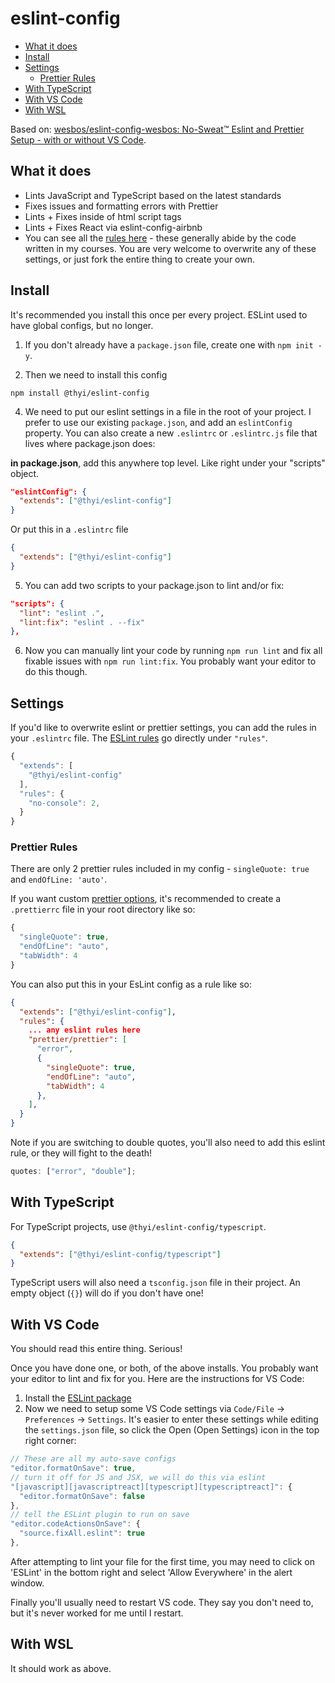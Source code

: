 # eslint-config

- [What it does](#what-it-does)
- [Install](#install)
- [Settings](#settings)
  - [Prettier Rules](#prettier-rules)
- [With TypeScript](#with-typescript)
- [With VS Code](#with-vs-code)
- [With WSL](#with-wsl)

Based on: [wesbos/eslint-config-wesbos: No-Sweat™ Eslint and Prettier Setup - with or without VS Code](https://github.com/wesbos/eslint-config-wesbos).

## What it does

- Lints JavaScript and TypeScript based on the latest standards
- Fixes issues and formatting errors with Prettier
- Lints + Fixes inside of html script tags
- Lints + Fixes React via eslint-config-airbnb
- You can see all the [rules here](https://github.com/theodrosyimer/eslint-config/blob/main/.eslintrc.js) - these generally abide by the code written in my courses. You are very welcome to overwrite any of these settings, or just fork the entire thing to create your own.

## Install

It's recommended you install this once per every project. ESLint used to have global configs, but no longer.

<!-- TODO: Make an updated Youtube video -->

1. If you don't already have a `package.json` file, create one with `npm init -y`.

2. Then we need to install this config

```
npm install @thyi/eslint-config
```

4. We need to put our eslint settings in a file in the root of your project. I prefer to use our existing `package.json`, and add an `eslintConfig` property. You can also create a new `.eslintrc` or `.eslintrc.js` file that lives where package.json does:

**in package.json**, add this anywhere top level. Like right under your "scripts" object.

```json
"eslintConfig": {
  "extends": ["@thyi/eslint-config"]
}
```

Or put this in a `.eslintrc` file

```json
{
  "extends": ["@thyi/eslint-config"]
}
```

5. You can add two scripts to your package.json to lint and/or fix:

```json
"scripts": {
  "lint": "eslint .",
  "lint:fix": "eslint . --fix"
},
```

6. Now you can manually lint your code by running `npm run lint` and fix all fixable issues with `npm run lint:fix`. You probably want your editor to do this though.

## Settings

If you'd like to overwrite eslint or prettier settings, you can add the rules in your `.eslintrc` file. The [ESLint rules](https://eslint.org/docs/rules/) go directly under `"rules"`.

```js
{
  "extends": [
    "@thyi/eslint-config"
  ],
  "rules": {
    "no-console": 2,
  }
}
```

### Prettier Rules

There are only 2 prettier rules included in my config - `singleQuote: true` and `endOfLine: 'auto'`.

If you want custom [prettier options](https://prettier.io/docs/en/options.html), it's recommended to create a `.prettierrc` file in your root directory like so:

```js
{
  "singleQuote": true,
  "endOfLine": "auto",
  "tabWidth": 4
}
```

You can also put this in your EsLint config as a rule like so:

```json
{
  "extends": ["@thyi/eslint-config"],
  "rules": {
    ... any eslint rules here
    "prettier/prettier": [
      "error",
      {
        "singleQuote": true,
        "endOfLine": "auto",
        "tabWidth": 4
      },
    ],
  }
}
```

Note if you are switching to double quotes, you'll also need to add this eslint rule, or they will fight to the death!

```js
quotes: ["error", "double"];
```

## With TypeScript

For TypeScript projects, use `@thyi/eslint-config/typescript`.

```json
{
  "extends": ["@thyi/eslint-config/typescript"]
}
```

TypeScript users will also need a `tsconfig.json` file in their project. An empty object (`{}`) will do if you don't have one!

## With VS Code

You should read this entire thing. Serious!

Once you have done one, or both, of the above installs. You probably want your editor to lint and fix for you. Here are the instructions for VS Code:

1. Install the [ESLint package](https://marketplace.visualstudio.com/items?itemName=dbaeumer.vscode-eslint)
2. Now we need to setup some VS Code settings via `Code/File` → `Preferences` → `Settings`. It's easier to enter these settings while editing the `settings.json` file, so click the Open (Open Settings) icon in the top right corner:

```js
// These are all my auto-save configs
"editor.formatOnSave": true,
// turn it off for JS and JSX, we will do this via eslint
"[javascript][javascriptreact][typescript][typescriptreact]": {
  "editor.formatOnSave": false
},
// tell the ESLint plugin to run on save
"editor.codeActionsOnSave": {
  "source.fixAll.eslint": true
},
```

After attempting to lint your file for the first time, you may need to click on 'ESLint' in the bottom right and select 'Allow Everywhere' in the alert window.

Finally you'll usually need to restart VS code. They say you don't need to, but it's never worked for me until I restart.

## With WSL

It should work as above.
